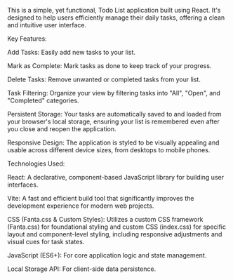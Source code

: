 This is a simple, yet functional, Todo List application built using React. It's designed to help users efficiently manage their daily tasks, offering a clean and intuitive user interface.

Key Features:

Add Tasks: Easily add new tasks to your list.

Mark as Complete: Mark tasks as done to keep track of your progress.

Delete Tasks: Remove unwanted or completed tasks from your list.

Task Filtering: Organize your view by filtering tasks into "All", "Open", and "Completed" categories.

Persistent Storage: Your tasks are automatically saved to and loaded from your browser's local storage, ensuring your list is remembered even after you close and reopen the application.

Responsive Design: The application is styled to be visually appealing and usable across different device sizes, from desktops to mobile phones.

Technologies Used:

React: A declarative, component-based JavaScript library for building user interfaces.

Vite: A fast and efficient build tool that significantly improves the development experience for modern web projects.

CSS (Fanta.css & Custom Styles): Utilizes a custom CSS framework (Fanta.css) for foundational styling and custom CSS (index.css) for specific layout and component-level styling, including responsive adjustments and visual cues for task states.

JavaScript (ES6+): For core application logic and state management.

Local Storage API: For client-side data persistence.
